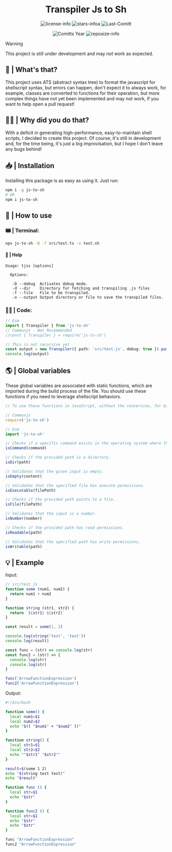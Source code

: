 <div align="center">

# Transpiler Js to Sh

![license-info](https://img.shields.io/github/license/Ashu11-A/AST-Shell?style=for-the-badge&colorA=302D41&colorB=f9e2af&logoColor=f9e2af)
![stars-infoa](https://img.shields.io/github/stars/Ashu11-A/AST-Shell?colorA=302D41&colorB=f9e2af&style=for-the-badge)
![Last-Comitt](https://img.shields.io/github/last-commit/Ashu11-A/AST-Shell?style=for-the-badge&colorA=302D41&colorB=b4befe)

![Comitts Year](https://img.shields.io/github/commit-activity/y/Ashu11-A/AST-Shell?style=for-the-badge&colorA=302D41&colorB=f9e2af&logoColor=f9e2af&authorFilter=Ashu11-A&label=COMMIT+ACTIVITY)
![reposize-info](https://img.shields.io/github/languages/code-size/Ashu11-A/AST-Shell?style=for-the-badge&colorA=302D41&colorB=90dceb)

</div>

<div align="left">

> [!WARNING]
> This project is still under development and may not work as expected.

## 🤨 | What's that?

This project uses ATS (abstract syntax tree) to format the javascript for shellscript syntax, but errors can happen, don't expect it to always work, for example, classes are converted to functions for their operation, but more complex things have not yet been implemented and may not work, if you want to help open a pull request!

</div>

## 🤷‍♂️ | Why did you do that?

With a deficit in generating high-performance, easy-to-maintain shell scripts, I decided to create this project.
Of course, it's still in development and, for the time being, it's just a big improvisation, but I hope I don't leave any bugs behind!

## 📥 | Installation

Installing this package is as easy as using it. Just run:

```sh
npm i -g js-to-sh
# OR
npm i js-to-sh
```

## 🔎 | How to use

### 📟 | Terminal:

```sh
npx js-to-sh -D -f src/test.ts -o test.sh
```

#### 📄 | Help

```
Usage: tjss [options]

  Options:

   -D --debug  Activates debug mode.
   -d --dir    Directory for fetching and transpiling .js files
   -f --file   File to be transpiled.
   -o --output Output directory or file to save the transpiled files.
```

### 👨‍💻 | Code:

```ts
// Esm
import { Transpiler } from 'js-to-sh'
// Communjs - Not Recommended
//const { Transpiler } = require('js-to-sh')

// This is not recursive yet
const output = new Transpiler({ path: 'src/test.js', debug: true }).parser()
console.log(output)
```

## 🌎 | Global variables

These global variables are associated with static functions, which are imported during the build process of the file. You should use these functions if you need to leverage shellscript behaviors.

```ts
// To use these functions in JavaScript, without the conversion, for backward compatibility (work in JavaScript and ShellScript), you should use:

// Communjs
require('js-to-sh')

// Esm
import 'js-to-sh'
```

```ts
// Checks if a specific command exists in the operating system where the script is running.
isCommand(command)

// Checks if the provided path is a directory.
isDir(path)

// Validates that the given input is empty.
isEmpty(content)

// Validates that the specified file has execute permissions.
isExecutable(filePath)

// Checks if the provided path points to a file.
isFile(filePath)

// Validates that the input is a number.
isNumber(number)

// Checks if the provided path has read permissions.
isReadable(path)

// Validates that the specified path has write permissions.
isWritable(path)
```

## 💡 | Example

Input:

```js
// src/test.js
function some (num1, num2) {
  return num1 + num2
}

function string (str1, str2) {
  return `${str1} ${str2}`
}

const result = some(1, 2)

console.log(string('test', 'test'))
console.log(result)

const func = (str) => console.log(str)
const func2 = (str) => {
  console.log(str)
  console.log(str)
}

func('ArrowFunctionExpression')
func2('ArrowFunctionExpression')
```

Output:

```sh
#!/bin/bash

function some() {
  local num1=$1
  local num2=$2
  echo "$(( "$num1" + "$num2" ))"
}

function string() {
  local str1=$1
  local str2=$2
  echo ""$str1" "$str2""
}

result=$(some 1 2)
echo "$(string test test)"
echo "$result"

function func () {
  local str=$1
  echo "$str"
}

function func2 () {
  local str=$1
  echo "$str"
  echo "$str"
}

func "ArrowFunctionExpression"
func2 "ArrowFunctionExpression"
```
